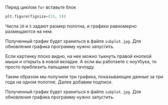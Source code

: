Перед циклом `for` вставьте блок

```python
plt.figure(figsize=(15, 5))
```

Числа `20` и `5` задают размер полотна, и графики равномерно размещаются на нем.


Полученный график будет храниться в файле `subplot.jpg`. Для обновления графика программу нужно запустить.

Если картинку плохо видно, на нее можно тыкнуть правой кнопкой мыши и открыть в новой вкладке. А если вы работаете с ноутбука, то просто приблизить пальцами по тачпаду. 

Таким образом мы получили три графика, показывающие данные за три года на одном полотне. 
Далее добавим подписи.


Полученный график будет храниться в файле `subplot.jpg`. Для обновления графика программу нужно запустить.


